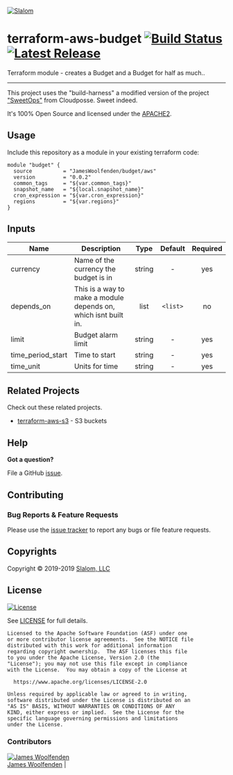 <!-- This file was automatically generated by the `build-harness`. Make all changes to `README.yaml` and run `make readme` to rebuild this file. -->

[![Slalom][logo]](https://slalom.com)

# terraform-aws-budget [![Build Status](https://travis-ci.com/JamesWoolfenden/terraform-aws-budget.svg?branch=master)](https://travis-ci.com/JamesWoolfenden/terraform-aws-budget) [![Latest Release](https://img.shields.io/github/release/JamesWoolfenden/terraform-aws-budget.svg)](https://github.com/JamesWoolfenden/terraform-aws-budget/releases/latest)

Terraform module - creates a Budget and a Budget for half as much..

---

This project uses the "build-harness" a modified version of the project ["SweetOps"](https://cpco.io/sweetops) from Cloudposse. Sweet indeed.

It's 100% Open Source and licensed under the [APACHE2](LICENSE).

## Usage

Include this repository as a module in your existing terraform code:

``` HCL
module "budget" {
  source          = "JamesWoolfenden/budget/aws"
  version         = "0.0.2"
  common_tags     = "${var.common_tags}"
  snapshot_name   = "${local.snapshot_name}"
  cron_expression = "${var.cron_expression}"
  regions         = "${var.regions}"
}
```

## Inputs

| Name              | Description                                                     |  Type  | Default  | Required |
| ----------------- | --------------------------------------------------------------- | :----: | :------: | :------: |
| currency          | Name of the currency the budget is in                           | string |    -     |   yes    |
| depends_on        | This is a way to make a module depends on, which isnt built in. |  list  | `<list>` |    no    |
| limit             | Budget alarm limit                                              | string |    -     |   yes    |
| time_period_start | Time to start                                                   | string |    -     |   yes    |
| time_unit         | Units for time                                                  | string |    -     |   yes    |

## Related Projects

Check out these related projects.

- [terraform-aws-s3](https://github.com/jameswoolfenden/terraform-aws-s3) - S3 buckets

## Help

**Got a question?**

File a GitHub [issue](https://github.com/JamesWoolfenden/terraform-aws-budget/issues).

## Contributing

### Bug Reports & Feature Requests

Please use the [issue tracker](https://github.com/JamesWoolfenden/terraform-aws-budget/issues) to report any bugs or file feature requests.

## Copyrights

Copyright © 2019-2019 [Slalom, LLC](https://slalom.com)

## License

[![License](https://img.shields.io/badge/License-Apache%202.0-blue.svg)](https://opensource.org/licenses/Apache-2.0)

See [LICENSE](LICENSE) for full details.

    Licensed to the Apache Software Foundation (ASF) under one
    or more contributor license agreements.  See the NOTICE file
    distributed with this work for additional information
    regarding copyright ownership.  The ASF licenses this file
    to you under the Apache License, Version 2.0 (the
    "License"); you may not use this file except in compliance
    with the License.  You may obtain a copy of the License at

      https://www.apache.org/licenses/LICENSE-2.0

    Unless required by applicable law or agreed to in writing,
    software distributed under the License is distributed on an
    "AS IS" BASIS, WITHOUT WARRANTIES OR CONDITIONS OF ANY
    KIND, either express or implied.  See the License for the
    specific language governing permissions and limitations
    under the License.

### Contributors

  [![James Woolfenden][jameswoolfenden_avatar]][jameswoolfenden_homepage]<br/>[James Woolfenden][jameswoolfenden_homepage] |

  [jameswoolfenden_homepage]: https://github.com/jameswoolfenden
  [jameswoolfenden_avatar]: https://github.com/jameswoolfenden.png?size=150

[logo]: https://gist.githubusercontent.com/JamesWoolfenden/5c457434351e9fe732ca22b78fdd7d5e/raw/15933294ae2b00f5dba6557d2be88f4b4da21201/slalom-logo.png
[website]: https://slalom.com
[github]: https://github.com/jameswoolfenden
[linkedin]: https://www.linkedin.com/company/slalom-consulting/
[twitter]: https://twitter.com/Slalom

[share_twitter]: https://twitter.com/intent/tweet/?text=terraform-aws-budget&url=https://github.com/JamesWoolfenden/terraform-aws-budget
[share_linkedin]: https://www.linkedin.com/shareArticle?mini=true&title=terraform-aws-budget&url=https://github.com/JamesWoolfenden/terraform-aws-budget
[share_reddit]: https://reddit.com/submit/?url=https://github.com/JamesWoolfenden/terraform-aws-budget
[share_facebook]: https://facebook.com/sharer/sharer.php?u=https://github.com/JamesWoolfenden/terraform-aws-budget
[share_email]: mailto:?subject=terraform-aws-budget&body=https://github.com/JamesWoolfenden/terraform-aws-budget
